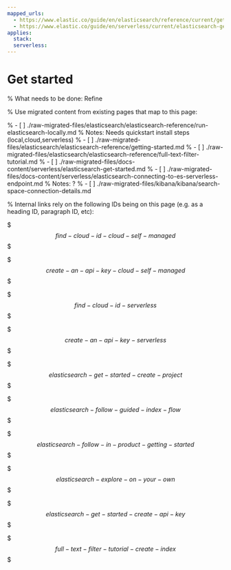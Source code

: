 ```yaml
---
mapped_urls:
  - https://www.elastic.co/guide/en/elasticsearch/reference/current/getting-started.html
  - https://www.elastic.co/guide/en/serverless/current/elasticsearch-get-started.html
applies:
  stack:
  serverless:
---
```


# Get started

% What needs to be done: Refine

% Use migrated content from existing pages that map to this page:

% - [ ] ./raw-migrated-files/elasticsearch/elasticsearch-reference/run-elasticsearch-locally.md
%      Notes: Needs quickstart install steps (local,cloud,serverless)
% - [ ] ./raw-migrated-files/elasticsearch/elasticsearch-reference/getting-started.md
% - [ ] ./raw-migrated-files/elasticsearch/elasticsearch-reference/full-text-filter-tutorial.md
% - [ ] ./raw-migrated-files/docs-content/serverless/elasticsearch-get-started.md
% - [ ] ./raw-migrated-files/docs-content/serverless/elasticsearch-connecting-to-es-serverless-endpoint.md
%      Notes: ?
% - [ ] ./raw-migrated-files/kibana/kibana/search-space-connection-details.md

% Internal links rely on the following IDs being on this page (e.g. as a heading ID, paragraph ID, etc):

$$$find-cloud-id-cloud-self-managed$$$

$$$create-an-api-key-cloud-self-managed$$$

$$$find-cloud-id-serverless$$$

$$$create-an-api-key-serverless$$$

$$$elasticsearch-get-started-create-project$$$

$$$elasticsearch-follow-guided-index-flow$$$

$$$elasticsearch-follow-in-product-getting-started$$$

$$$elasticsearch-explore-on-your-own$$$

$$$elasticsearch-get-started-create-api-key$$$

$$$full-text-filter-tutorial-create-index$$$
